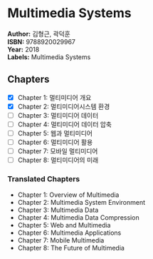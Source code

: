 # Multimedia Systems

**Author:** 김형근, 곽덕훈 <br/>
**ISBN:** 9788920029967 <br/>
**Year:** 2018 <br/>
**Labels:** Multimedia Systems

## Chapters
- [x] Chapter 1: 멀티미디어 개요
- [x] Chapter 2: 멀티미디어시스템 환경
- [ ] Chapter 3: 멀티미디어 데이터
- [ ] Chapter 4: 멀티미디어 데이터 압축
- [ ] Chapter 5: 웹과 멀티미디어
- [ ] Chapter 6: 멀티미디어 활용
- [ ] Chapter 7: 모바일 멀티미디어
- [ ] Chapter 8: 멀티미디어의 미래

### Translated Chapters
- Chapter 1: Overview of Multimedia  
- Chapter 2: Multimedia System Environment  
- Chapter 3: Multimedia Data  
- Chapter 4: Multimedia Data Compression  
- Chapter 5: Web and Multimedia  
- Chapter 6: Multimedia Applications  
- Chapter 7: Mobile Multimedia  
- Chapter 8: The Future of Multimedia  
